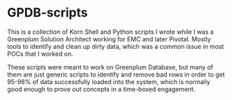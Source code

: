 # GPDB-scripts

This is a collection of Korn Shell and Python scripts I wrote while I was a Greenplum Solution Architect working for EMC and later Pivotal.  Mostly tools to identify and clean up dirty data, which was a common issue in most POCs that I worked on.

These scripts were meant to work on Greenplum Database, but many of them are just generic scripts to identify and remove bad rows in order to get 95-98% of data successfully loaded into the system, which is normally good enough to prove out concepts in a time-boxed engagement.
